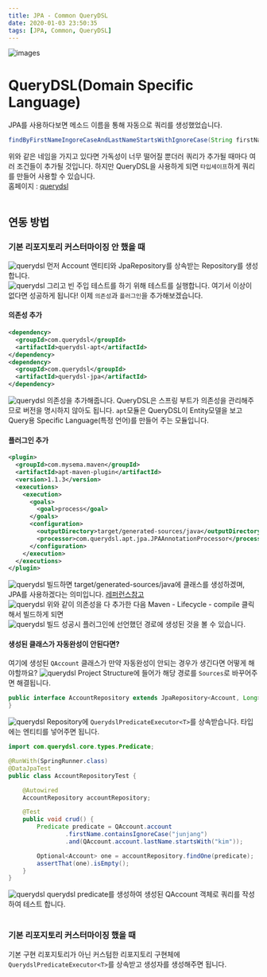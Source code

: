 ```yaml
---
title: JPA - Common QueryDSL
date: 2020-01-03 23:50:35
tags: [JPA, Common, QueryDSL]
---
```


![images](/images/jpa/jpa.jpg)<br/>

# QueryDSL(Domain Specific Language)
JPA를 사용하다보면 메소드 이름을 통해 자동으로 쿼리를 생성했었습니다.
```java
findByFirstNameIngoreCaseAndLastNameStartsWithIgnoreCase(String firstName, String lastName) 
```
위와 같은 네임을 가지고 있다면 가독성이 너무 떨어질 뿐더러 쿼리가 추가될 때마다 여러 조건들이 추가될 것입니다.
하지만 QueryDSL을 사용하게 되면 `타입세이프`하게 쿼리를 만들어 사용할 수 있습니다.<br/>
홈페이지 : [querydsl](http://www.querydsl.com/)<br/>
<br/>
 
## 연동 방법
### 기본 리포지토리 커스터마이징 안 했을 때
![querydsl](/images/jpa/querydsl/que1.png) 먼저 Account 엔티티와 JpaRepository를 상속받는 Repository를 생성합니다.<br/>
![querydsl](/images/jpa/querydsl/que3.png) 그리고 빈 주입 테스트를 하기 위해 테스트를 실행합니다.
여기서 이상이 없다면 성공하게 됩니다! 이제 `의존성`과 `플러그인`을 추가해보겠습니다.<br/>
#### 의존성 추가
```xml
<dependency>
  <groupId>com.querydsl</groupId>
  <artifactId>querydsl-apt</artifactId>
</dependency>
<dependency>
  <groupId>com.querydsl</groupId>
  <artifactId>querydsl-jpa</artifactId>
</dependency>
```
![querydsl](/images/jpa/querydsl/que4.png) 의존성을 추가해줍니다. QueryDSL은 스프링 부트가 의존성을 관리해주므로 버전을 명시하지 않아도 됩니다. 
`apt`모듈은 QueryDSL이 Entity모델을 보고 Query용 Specific Language(특정 언어)를 만들어 주는 모듈입니다.
<br/>

#### 플러그인 추가
```xml
<plugin>
  <groupId>com.mysema.maven</groupId>
  <artifactId>apt-maven-plugin</artifactId>
  <version>1.1.3</version>
  <executions>
    <execution>
      <goals>
        <goal>process</goal>
      </goals>
      <configuration>
        <outputDirectory>target/generated-sources/java</outputDirectory>
        <processor>com.querydsl.apt.jpa.JPAAnnotationProcessor</processor>
      </configuration>
    </execution>
  </executions>
</plugin>
```
![querydsl](/images/jpa/querydsl/que5.png) 빌드하면 target/generated-sources/java에 클래스를 생성하겠며, JPA를 사용하겠다는 의미입니다.
[레퍼런스참고](http://www.querydsl.com/static/querydsl/4.0.1/reference/ko-KR/html_single/)<br/>
![querydsl](/images/jpa/querydsl/que6.png) 위와 같이 의존성을 다 추가한 다음 Maven - Lifecycle - compile 클릭해서 빌드하게 되면<br/>
![querydsl](/images/jpa/querydsl/que7.png) 빌드 성공시 플러그인에 선언했던 경로에 생성된 것을 볼 수 있습니다.
<br/>

#### 생성된 클래스가 자동완성이 안된다면?
여기에 생성된 `QAccount` 클래스가 만약 자동완성이 안되는 경우가 생긴다면 어떻게 해야할까요?
![querydsl](/images/jpa/querydsl/que8.png) Project Structure에 들어가 해당 경로를 `Sources`로 바꾸어주면 해결됩니다.<br/>
```java
public interface AccountRepository extends JpaRepository<Account, Long>, QuerydslPredicateExecutor<Account> {
}
```
![querydsl](/images/jpa/querydsl/que9.png) Repository에 `QuerydslPredicateExecutor<T>`를 상속받습니다. 타입에는 엔티티를 넣어주면 됩니다.<br/>
```java
import com.querydsl.core.types.Predicate;

@RunWith(SpringRunner.class)
@DataJpaTest
public class AccountRepositoryTest {

    @Autowired
    AccountRepository accountRepository;

    @Test
    public void crud() {
        Predicate predicate = QAccount.account
                .firstName.containsIgnoreCase("junjang")
                .and(QAccount.account.lastName.startsWith("kim"));

        Optional<Account> one = accountRepository.findOne(predicate);
        assertThat(one).isEmpty();
    }
}
```
![querydsl](/images/jpa/querydsl/que10.png) querydsl predicate를 생성하여 생성된 QAccount 객체로 쿼리를 작성하여 테스트 합니다.<br/>
<br/>

### 기본 리포지토리 커스터마이징 했을 때
기본 구현 리포지토리가 아닌 커스텀한 리포지토리 구현체에 `QuerydslPredicateExecutor<T>`를 상속받고 생성자를 생성해주면 됩니다.